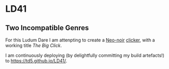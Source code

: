 # LD41

## Two Incompatible Genres

For this Ludum Dare I am attenpting to create a [Neo-noir](https://en.wikipedia.org/wiki/Film_noir) [clicker](https://en.wikipedia.org/wiki/Incremental_game), with a working title _The Big Click_.

I am continuously deploying (by delightfully committing my build artefacts!) to https://td5.github.io/LD41/.
